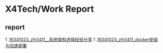 
# X4Tech/Work Report

## report

1 .[16341023_zfr0411__系统架构选择经验分享](16341023.md)
1 .[16341023_zfr0411_docker安装与加速部署](16341023_docker.md)
